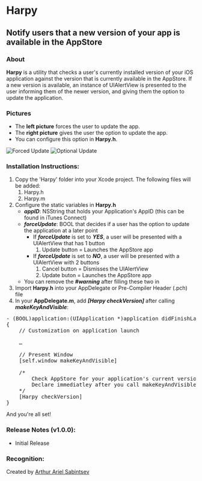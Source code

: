 # Harpy

## Notify users that a new version of your app is available in the AppStore

### About
**Harpy** is a utility that checks a user's currently installed version of your iOS application against the version that is currently available in the AppStore. If a new version is available, an instance of UIAlertView is presented to the user informing them of the newer version, and giving them the option to update the application.

### Pictures

- The **left picture** forces the user to update the app.
- The **right picture** gives the user the option to update the app.
- You can configure this option in **Harpy.h**.
 
![Forced Update](https://github.com/ArtSabintsev/Harpy/blob/master/picForcedUpdate.png?raw=true "Forced Update")
![Optional Update](https://github.com/ArtSabintsev/Harpy/blob/master/picOptionalUpdate.png?raw=true "Optional Update")

### Installation Instructions:

1. Copy the 'Harpy' folder into your Xcode project. The following files will be added:
	1. Harpy.h
	1. Harpy.m
1. Configure the static variables in **Harpy.h**
	- ***appID***: NSString that holds your Application's AppID (this can be found in iTunes Connect)
	- ***forceUpdate***: BOOL that decides if a user has the option to update the application at a later point
		- If ***forceUpdate*** is set to ***YES***, a user will be presented with a UIAlertView that has 1 button
			1. Update button = Launches the AppStore app
		- If ***forceUpdate*** is set to ***NO***, a user will be presented with a UIAlertView with 2 buttons
			1. Cancel button = Dismisses the UIAlertView
			1. Update buton = Launches the AppStore app 
	- You can remove the ***#warning*** after filling these two in  
1. Import **Harpy.h** into your AppDelegate or Pre-Compiler Header (.pch) file
1. In your **AppDelegate.m**, add ***[Harpy checkVersion]*** after calling ***makeKeyAndVisible***:
<pre>
- (BOOL)application:(UIApplication *)application didFinishLaunchingWithOptions:(NSDictionary *)launchOptions
{
	// Customization on application launch
	
	…
	
	// Present Window
	[self.window makeKeyAndVisible]
	
	/*  
		Check AppStore for your application's current version. If newer version exists, prompt user.
		Declare immediatley after you call makeKeyAndVisible on your UIWindow iVar
	*/
	[Harpy checkVersion] 
}
</pre>

And you're all set!

###  Release Notes (v1.0.0):
- Initial Release

### Recognition:

Created by [Arthur Ariel Sabintsev](http://www.sabintsev.com)  
